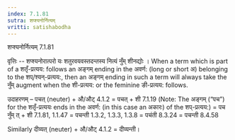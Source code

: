 ```yaml
---
index: 7.1.81
sutra: शप्श्यनोर्नित्यम्
vritti: satishabodha
---
```



 शप्श्यनोर्नित्यम् 7.1.81 


वृत्तिः -- शप्‍श्‍यनोरात्‍परो यः शतुरवयवस्‍तदन्‍तस्‍य नित्‍यं नुँम् शीनद्योः । When a term which is part of a शतृँ-प्रत्यय: follows an अङ्गम् ending in the अवर्ण: (long or short अ) belonging to the शप्/श्यन्-प्रत्यय:, then an अङ्गम् ending in such a term will always take the नुँम् augment when the शी-प्रत्यय: or the feminine ङी-प्रत्यय: follows. 


उदाहरणम् – पचत् (neuter) + औ/औट् 4.1.2 = पचत् + शी 7.1.19 (Note: The अङ्गम् (“पच”) for the शतृँ-प्रत्ययः ends in the अवर्ण: (in this case an अकारः) of the शप्-प्रत्यय:) = पच नुँम् त् + शी 7.1.81, 1.1.47 = पचन्ती 1.3.2, 1.3.3, 1.3.8 = पचंती 8.3.24 = पचन्ती 8.4.58 


Similarly दीव्यत् (neuter) + औ/औट् 4.1.2 = दीव्यन्ती। 



